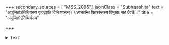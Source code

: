 +++
secondary_sources = [ "MSS_2096",]
jsonClass = "Subhaashita"
text = "अपूजितोऽतिथिर्यस्य गृहाद्याति विनिःश्वसन्।  \nगच्छन्ति पितरस्तस्य विमुखाः सह दैवतैः॥"
title = "अपूजितोऽतिथिर्यस्य"

+++

<details><summary>Text</summary>

अपूजितोऽतिथिर्यस्य गृहाद्याति विनिःश्वसन्।  
गच्छन्ति पितरस्तस्य विमुखाः सह दैवतैः॥
</details>
